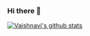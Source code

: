 ### Hi there 👋
[![Vaishnavi's github stats](https://github-readme-stats.vercel.app/api?username=dwvicy&count_private=true&show_icons=true&theme=radical)](https://github.com/anuraghazra/github-readme-stats)




<!--
**dwvicy/dwvicy** is a ✨ _special_ ✨ repository because its `README.md` (this file) appears on your GitHub profile.

Here are some ideas to get you started:
[![Top Langs](https://github-readme-stats.vercel.app/api/top-langs/?username=dwvicy&layout=compact)](https://github.com/anuraghazra/github-readme-stats)
- 🔭 I’m currently working on ...
- 🌱 I’m currently learning ...
- 👯 I’m looking to collaborate on ...
- 🤔 I’m looking for help with ...
- 💬 Ask me about ...
- 📫 How to reach me: ...
- 😄 Pronouns: ...
- ⚡ Fun fact: ...
-->

